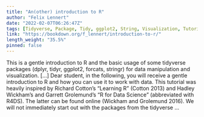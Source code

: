 ```yaml
---
title: "An(other) introduction to R"
author: "Felix Lennert"
date: "2022-02-07T06:26:47Z"
tags: [Tidyverse, Package, Tidy, ggplot2, String, Visualization, Tutorial, Data Science]
link: "https://bookdown.org/f_lennert/introduction-to-r/"
length_weight: "35.5%"
pinned: false
---
```


This is a gentle introduction to R and the basic usage of some tidyverse packages (dplyr, tidyr, ggplot2, forcats, stringr) for data manipulation and visualization. [...] Dear student, in the following, you will receive a gentle introduction to R and how you can use it to work with data. This tutorial was heavily inspired by Richard Cotton’s “Learning R” (Cotton 2013) and Hadley Wickham’s and Garrett Grolemund’s “R for Data Science” (abbreviated with R4DS). The latter can be found online (Wickham and Grolemund 2016). We will not immediately start out with the packages from the tidyverse ...
